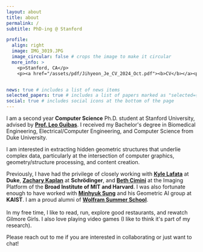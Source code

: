 ```yaml
---
layout: about
title: about
permalink: /
subtitle: PhD-ing @ Stanford

profile:
  align: right
  image: IMG_3019.JPG
  image_circular: false # crops the image to make it circular
  more_info: >
    <p>Stanford, CA</p>
    <p><a href="/assets/pdf/Jihyeon_Je_CV_2024_Oct.pdf"><b>CV</b></a><p>


news: true # includes a list of news items
selected_papers: true # includes a list of papers marked as "selected={true}"
social: true # includes social icons at the bottom of the page
---
```

I am a second year <b>Computer Science</b> Ph.D. student at Stanford University, advised by <a href="https://geometry.stanford.edu/"><b>Prof. Leo Guibas</b></a>. I received my Bachelor's degree in Biomedical Engineering, Electrical/Computer Engineering, and Computer Science from Duke University. 
                                   
I am interested in extracting hidden geometric structures that underlie complex data, particularly at the intersection of computer graphics, geometry/structure processing, and content creation.  

Previously, I have had the privilege of closely working with <a href="https://www.kylelafata.com/"><b>Kyle Lafata</b></a> at <b>Duke</b>, <a href="https://zakaplan.com/"><b>Zachary Kaplan</b></a> at <b>Schrödinger</b>, and <a href="https://cimini-lab.broadinstitute.org/"><b>Beth Cimini</b></a> at the Imaging Platform of the <b>Broad Institute of MIT and Harvard</b>.
I was also fortunate enough to have worked with <a href="https://mhsung.github.io/"><b>Minhyuk Sung</b></a> and his Geometric AI group at <b>KAIST</b>.
I am a proud alumni of <a href="https://education.wolfram.com/summer-school/alumni/2018/"><b>Wolfram Summer School</b></a>.
<br><br>
In my free time, I like to read, run, explore good restaurants, and rewatch Gilmore Girls. I also love playing video games (I like to think it's part of my research). 

Please reach out to me if you are interested in collaborating or just want to chat! 
